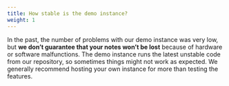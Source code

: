 ```yaml
---
title: How stable is the demo instance? 
weight: 1
---
```


In the past, the number of problems with our demo instance was very low, but **we don’t guarantee that your notes won’t be lost** because of hardware or software malfunctions.
The demo instance runs the latest unstable code from our repository, so sometimes things might not work as expected.
We generally recommend hosting your own instance for more than testing the features.
